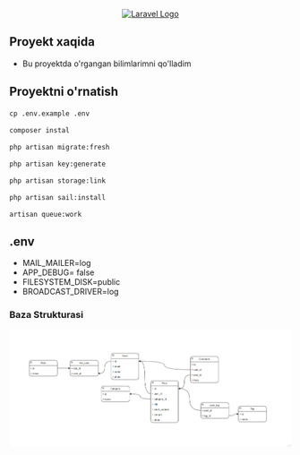 <p align="center"><a href="https://laravel.com" target="_blank"><img src="https://raw.githubusercontent.com/laravel/art/master/logo-lockup/5%20SVG/2%20CMYK/1%20Full%20Color/laravel-logolockup-cmyk-red.svg" width="400" alt="Laravel Logo"></a></p>



## Proyekt xaqida
- Bu proyektda o'rgangan bilimlarimni qo'lladim

## Proyektni o'rnatish
```
cp .env.example .env
```
```
composer instal
```
```
php artisan migrate:fresh
```
```
php artisan key:generate
```
```
php artisan storage:link
```
```
php artisan sail:install
```
```
artisan queue:work
```
## .env
- MAIL_MAILER=log
- APP_DEBUG= false 
- FILESYSTEM_DISK=public 
- BROADCAST_DRIVER=log 




### Baza Strukturasi
![alt text](img7.png)
